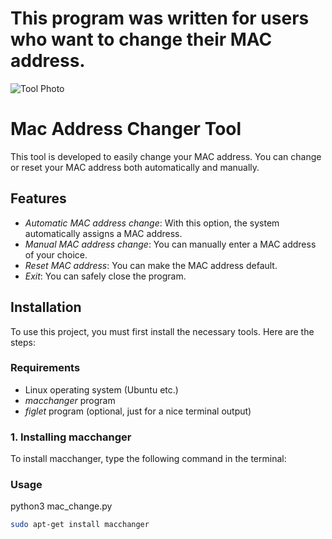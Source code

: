 # This program was written for users who want to change their MAC address.
![Tool Photo]("photo-1.jpeg")
# Mac Address Changer Tool

This tool is developed to easily change your MAC address. You can change or reset your MAC address both automatically and manually.

## Features

- *Automatic MAC address change*: With this option, the system automatically assigns a MAC address.
- *Manual MAC address change*: You can manually enter a MAC address of your choice.
- *Reset MAC address*: You can make the MAC address default.
- *Exit*: You can safely close the program.

## Installation

To use this project, you must first install the necessary tools. Here are the steps:

### Requirements
- Linux operating system (Ubuntu etc.)
- *macchanger* program
- *figlet* program (optional, just for a nice terminal output)

### 1. Installing macchanger

To install macchanger, type the following command in the terminal:
### Usage
python3 mac_change.py
```bash
sudo apt-get install macchanger
